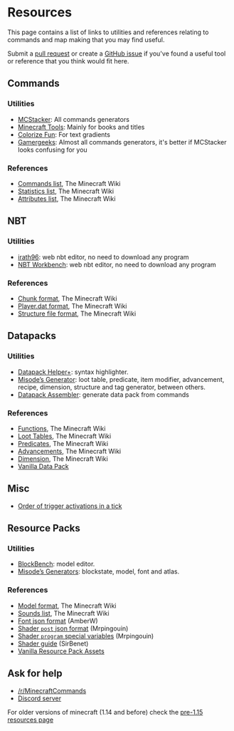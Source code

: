 # Resources

This page contains a list of links to utilities and references relating to commands and map making that you may find useful.

Submit a [pull request](https://github.com/MinecraftCommands/wiki/pulls) or create a [GitHub issue](https://github.com/MinecraftCommands/wiki/issues) if you've found a useful tool or reference that you think would fit here.

## Commands

### Utilities

- [MCStacker](https://mcstacker.net): All commands generators
- [Minecraft Tools](https://minecraft.tools): Mainly for books and titles
- [Colorize Fun](https://colorize.fun/en/minecraft): For text gradients
- [Gamergeeks](https://www.gamergeeks.net): Almost all commands generators, it's better if MCStacker looks confusing for you

### References

- [Commands list](http://minecraft.wiki/Commands), The Minecraft Wiki
- [Statistics list](http://minecraft.wiki/Statistics), The Minecraft Wiki
- [Attributes list](https://minecraft.wiki/w/Attribute#Attributes), The Minecraft Wiki

## NBT

### Utilities

- [irath96](http://irath96.github.io/webNBT/): web nbt editor, no need to download any program
- [NBT Workbench](https://rttv.ca/main): web nbt editor, no need to download any program

### References

- [Chunk format](http://minecraft.wiki/Chunk_format), The Minecraft Wiki
- [Player.dat format](http://minecraft.wiki/Player.dat_format), The Minecraft Wiki
- [Structure file format](http://minecraft.wiki/Structure_block_file_format), The Minecraft Wiki


## Datapacks

### Utilities

- [Datapack Helper+](https://marketplace.visualstudio.com/items?itemName=SPGoding.datapack-language-server): syntax highlighter.
- [Misode’s Generator](https://misode.github.io/advancement): loot table, predicate, item modifier, advancement, recipe, dimension, structure and tag generator, between others.
- [Datapack Assembler](https://far.ddns.me): generate data pack from commands

### References

- [Functions](http://minecraft.wiki/Function), The Minecraft Wiki
- [Loot Tables](http://minecraft.wiki/Loot_table), The Minecraft Wiki
- [Predicates](http://minecraft.wiki/Predicate), The Minecraft Wiki
- [Advancements](http://minecraft.wiki/Advancements#JSON_Format), The Minecraft Wiki
- [Dimension](https://minecraft.wiki/w/Dimension_definition), The Minecraft Wiki
- [Vanilla Data Pack](https://mcasset.cloud/)

## Misc

- [Order of trigger activations in a tick](https://gist.github.com/misode/77ee37217a69a3c74032679d8084d6c6#file-tick_order-md)

## Resource Packs

### Utilities

- [BlockBench](https://www.blockbench.net): model editor.
- [Misode’s Generators](https://misode.github.io): blockstate, model, font and atlas.

### References

- [Model format](http://minecraft.wiki/Model), The Minecraft Wiki
- [Sounds list](https://minecraft.wiki/Sounds.json/Java_Edition_values), The Minecraft Wiki
- [Font json format](https://discordapp.com/channels/154777837382008833/154777837382008833/468913675017912320) (AmberW)
- [Shader `post` json format](https://discordapp.com/channels/154777837382008833/154777837382008833/490651571261014036) (Mrpingouin)
- [Shader `program` special variables](https://discordapp.com/channels/154777837382008833/306175724942000128/491380153960628231) (Mrpingouin)
- [Shader guide](https://docs.google.com/document/d/15TOAOVLgSNEoHGzpNlkez5cryH3hFF3awXL5Py81EMk/edit?usp=sharing) (SirBenet)
- [Vanilla Resource Pack Assets](https://mcasset.cloud/)


## Ask for help

- [/r/MinecraftCommands](https://www.reddit.com/r/MinecraftCommands/)
- [Discord server](https://discord.com/invite/9wNcfsH)

For older versions of minecraft (1.14 and before) check the [pre-1.15 resources page](wiki/oldresources)